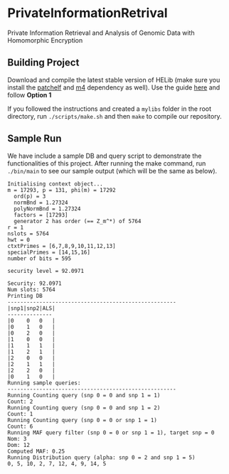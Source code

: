 # PrivateInformationRetrival
Private Information Retrieval and Analysis of Genomic Data with Homomorphic Encryption

## Building Project

Download and compile the latest stable version of HELib (make sure you install the [patchelf](https://github.com/NixOS/patchelf) and [m4](https://www.gnu.org/software/m4/) dependency as well).
Use the guide [here](https://github.com/homenc/HElib/blob/master/INSTALL.md) and follow **Option 1**

If you followed the instructions and created a `mylibs` folder in the root directory, run `./scripts/make.sh` and then `make` to compile our repository.

## Sample Run

We have include a sample DB and query script to demonstrate the functionalities of this project. After running the make command, run `./bin/main` to see our sample output (which will be the same as below).

```
Initialising context object...
m = 17293, p = 131, phi(m) = 17292
  ord(p) = 3
  normBnd = 1.27324
  polyNormBnd = 1.27324
  factors = [17293]
  generator 2 has order (== Z_m^*) of 5764
r = 1
nslots = 5764
hwt = 0
ctxtPrimes = [6,7,8,9,10,11,12,13]
specialPrimes = [14,15,16]
number of bits = 595

security level = 92.0971

Security: 92.0971
Num slots: 5764
Printing DB
-----------------------------------------------------
|snp1|snp2|ALS|
--------------
|0    0   0   |
|0    1   0   |
|0    2   0   |
|1    0   0   |
|1    1   1   |
|1    2   1   |
|2    0   0   |
|2    1   1   |
|2    2   0   |
|0    1   0   |
Running sample queries:
-----------------------------------------------------
Running Counting query (snp 0 = 0 and snp 1 = 1)
Count: 2
Running Counting query (snp 0 = 0 and snp 1 = 2)
Count: 1
Running Counting query (snp 0 = 0 or snp 1 = 1)
Count: 6
Running MAF query filter (snp 0 = 0 or snp 1 = 1), target snp = 0
Nom: 3
Dom: 12
Computed MAF: 0.25
Running Distribution query (alpha: snp 0 = 2 and snp 1 = 5)
0, 5, 10, 2, 7, 12, 4, 9, 14, 5
```


